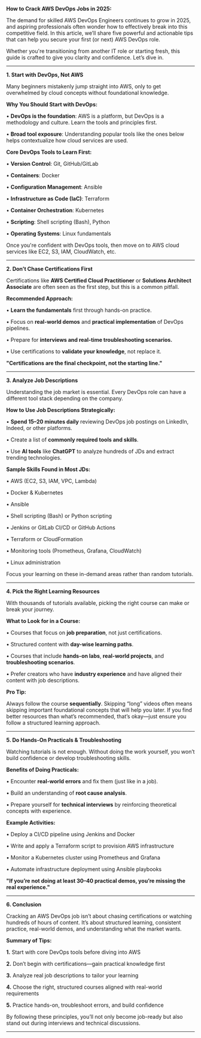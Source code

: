 **How to Crack AWS DevOps Jobs in 2025:**

The demand for skilled AWS DevOps Engineers continues to grow in 2025, and aspiring professionals often wonder how to effectively break into this competitive field. In this article, we’ll share five powerful and actionable tips that can help you secure your first (or next) AWS DevOps role.

Whether you're transitioning from another IT role or starting fresh, this guide is crafted to give you clarity and confidence. Let’s dive in.
________________________________________
**1. Start with DevOps, Not AWS**

Many beginners mistakenly jump straight into AWS, only to get overwhelmed by cloud concepts without foundational knowledge.

**Why You Should Start with DevOps:**

•	**DevOps is the foundation**: AWS is a platform, but DevOps is a methodology and culture. Learn the tools and principles first.

•	**Broad tool exposure**: Understanding popular tools like the ones below helps contextualize how cloud services are used.

**Core DevOps Tools to Learn First:**

•	**Version Control**: Git, GitHub/GitLab

•	**Containers**: Docker

•	**Configuration Management**: Ansible

•	**Infrastructure as Code (IaC)**: Terraform

•	**Container Orchestration**: Kubernetes

•	**Scripting**: Shell scripting (Bash), Python

•	**Operating Systems**: Linux fundamentals

Once you're confident with DevOps tools, then move on to AWS cloud services like EC2, S3, IAM, CloudWatch, etc.
________________________________________
**2. Don’t Chase Certifications First**

Certifications like **AWS Certified Cloud Practitioner** or **Solutions Architect Associate** are often seen as the first step, but this is a common pitfall.

**Recommended Approach:**

•	**Learn the fundamentals** first through hands-on practice.

•	Focus on **real-world demos** and **practical implementation** of DevOps pipelines.

•	Prepare for **interviews and real-time troubleshooting scenarios.**

•	Use certifications to **validate your knowledge**, not replace it.

**"Certifications are the final checkpoint, not the starting line."**
________________________________________
**3. Analyze Job Descriptions**

Understanding the job market is essential. Every DevOps role can have a different tool stack depending on the company.

**How to Use Job Descriptions Strategically:**

•	**Spend 15–20 minutes daily** reviewing DevOps job postings on LinkedIn, Indeed, or other platforms.

•	Create a list of **commonly required tools and skills**.

•	Use **AI tools** like **ChatGPT** to analyze hundreds of JDs and extract trending technologies.

**Sample Skills Found in Most JDs:**

•	AWS (EC2, S3, IAM, VPC, Lambda)

•	Docker & Kubernetes

• Ansible

• Shell scripting (Bash) or Python scripting

•	Jenkins or GitLab CI/CD or GitHub Actions

•	Terraform or CloudFormation

•	Monitoring tools (Prometheus, Grafana, CloudWatch)

•	Linux administration

Focus your learning on these in-demand areas rather than random tutorials.
________________________________________
**4. Pick the Right Learning Resources**

With thousands of tutorials available, picking the right course can make or break your journey.

**What to Look for in a Course:**

•	Courses that focus on **job preparation**, not just certifications.

•	Structured content with **day-wise learning paths**.

•	Courses that include **hands-on labs**, **real-world projects**, and **troubleshooting scenarios**.

•	Prefer creators who have **industry experience** and have aligned their content with job descriptions.

**Pro Tip:**

Always follow the course **sequentially**. Skipping “long” videos often means skipping important foundational concepts that will help you later.
If you find better resources than what’s recommended, that’s okay—just ensure you follow a structured learning approach.
________________________________________
**5. Do Hands-On Practicals & Troubleshooting**

Watching tutorials is not enough. Without doing the work yourself, you won’t build confidence or develop troubleshooting skills.

**Benefits of Doing Practicals:**

•	Encounter **real-world errors** and fix them (just like in a job).

•	Build an understanding of **root cause analysis**.

•	Prepare yourself for **technical interviews** by reinforcing theoretical concepts with experience.

**Example Activities:**

•	Deploy a CI/CD pipeline using Jenkins and Docker

•	Write and apply a Terraform script to provision AWS infrastructure

•	Monitor a Kubernetes cluster using Prometheus and Grafana

•	Automate infrastructure deployment using Ansible playbooks

**"If you’re not doing at least 30–40 practical demos, you’re missing the real experience."**
________________________________________
**6. Conclusion**

Cracking an AWS DevOps job isn’t about chasing certifications or watching hundreds of hours of content. It’s about structured learning, consistent practice, real-world demos, and understanding what the market wants.

**Summary of Tips:**

**1.**	Start with core DevOps tools before diving into AWS

**2.**	Don’t begin with certifications—gain practical knowledge first

**3.**	Analyze real job descriptions to tailor your learning

**4.**	Choose the right, structured courses aligned with real-world requirements

**5.**	Practice hands-on, troubleshoot errors, and build confidence

By following these principles, you’ll not only become job-ready but also stand out during interviews and technical discussions.
________________________________________
